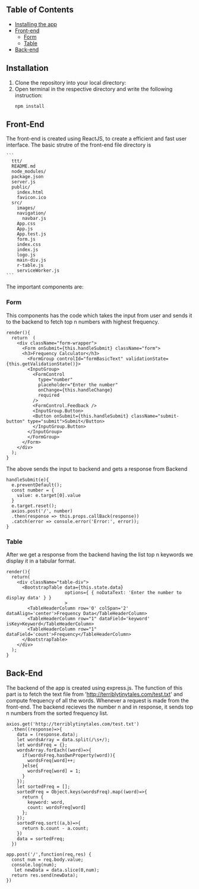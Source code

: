 ## Table of Contents

- [Installing the app](#installation)
- [Front-end](#frontend)
  - [Form](#form)
  - [Table](#table)
- [Back-end](#backend)
## Installation

1. Clone the repository into your local directory:
2. Open terminal in the respective directory and write the following instruction:
    ```
    npm install
    ```
## Front-End
The front-end is created using ReactJS, to create a efficient and fast user interface. The basic strutre of the front-end file directory is

    ```
      ttt/
      README.md
      node_modules/
      package.json
      server.js
      public/
        index.html
        favicon.ico
      src/
        images/
        navigation/
          navbar.js
        App.css
        App.js
        App.test.js
        form.js
        index.css
        index.js
        logo.js
        main-div.js
        r-table.js
        serviceWorker.js
    ```
The important components are:
  ### Form
  This components has the code which takes the input from user and sends it to the backend to fetch top n numbers with highest frequency.
  ```
  render(){
    return  (
      <div className="form-wrapper">
        <Form onSubmit={this.handleSubmit} className="form">
        <h3>Frequency Calculator</h3>
          <FormGroup controlId="formBasicText" validationState={this.getValidationState()}>
          <InputGroup>
            <FormControl
              type="number"
              placeholder="Enter the number"
              onChange={this.handleChange}
              required
            />
            <FormControl.Feedback />
            <InputGroup.Button>
            <Button onSubmit={this.handleSubmit} className="submit-button" type="submit">Submit</Button>
            </InputGroup.Button>
          </InputGroup>
          </FormGroup>
        </Form>
      </div>
    );
  }
  ```
  The above sends the input to backend and gets a response from Backend
  ```
  handleSubmit(e){
    e.preventDefault();
    const number = {
      value: e.target[0].value
    }
    e.target.reset();
    axios.post('/', number)
    .then(response => this.props.callBack(response))
    .catch(error => console.error('Error:', error));
  }
  ```

### Table
After we get a response from the backend having the list top n keywords we display it in a tabular format.
```
render(){
  return(
    <div className="table-div">
      <BootstrapTable data={this.state.data}
                      options={ { noDataText: 'Enter the number to display data' } }
                      >
        <TableHeaderColumn row='0' colSpan='2' dataAlign='center'>Frequency Data</TableHeaderColumn>
        <TableHeaderColumn row="1" dataField='keyword' isKey>Keyword</TableHeaderColumn>
        <TableHeaderColumn row="1" dataField='count'>Frequency</TableHeaderColumn>
      </BootstrapTable>
    </div>
  );
}
```
## Back-End
 The backend of the app is created using express.js. The function of this part is to fetch the text file from 'http://terriblytinytales.com/test.txt' and compute frequency of all the words. Whenever a request is made from the front-end. The backend recieves the number n and in response, it sends top n numbers from the sorted frequency list.

 ```
 axios.get('http://terriblytinytales.com/test.txt')
   .then((response)=>{
     data = (response.data);
     let wordsArray = data.split(/\s+/);
     let wordsFreq = {};
     wordsArray.forEach((word)=>{
       if(wordsFreq.hasOwnProperty(word)){
         wordsFreq[word]++;
       }else{
         wordsFreq[word] = 1;
       }
     });
     let sortedFreq = [];
     sortedFreq = Object.keys(wordsFreq).map((word)=>{
       return {
         keyword: word,
         count: wordsFreq[word]
       };
     });
     sortedFreq.sort((a,b)=>{
       return b.count - a.count;
     })
     data = sortedFreq;
   })

 app.post('/',function(req,res) {
   const num = req.body.value;
   console.log(num);
    let newData = data.slice(0,num);
   return res.send(newData);
 })
 ```
